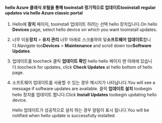 <!--author=SharS last changed: 9/17/15-->

#### <a name="tooinstall-regular-updates-via-hello-azure-classic-portal"></a><span data-ttu-id="a7d27-101">hello Azure 클래식 포털을 통해 tooinstall 정기적으로 업데이트</span><span class="sxs-lookup"><span data-stu-id="a7d27-101">tooinstall regular updates via hello Azure classic portal</span></span>
1. <span data-ttu-id="a7d27-102">Hello에 **장치** 페이지, tooinstall 업데이트 하려는 선택 hello 장치입니다.</span><span class="sxs-lookup"><span data-stu-id="a7d27-102">On hello **Devices** page, select hello device on which you want tooinstall updates.</span></span>
2. <span data-ttu-id="a7d27-103">너무 이동**장치** > **유지 관리** 너무 아래로 스크롤하여 및**소프트웨어 업데이트**합니다.</span><span class="sxs-lookup"><span data-stu-id="a7d27-103">Navigate too**Devices** > **Maintenance** and scroll down too**Software Updates**.</span></span>
3. <span data-ttu-id="a7d27-104">업데이트를 toocheck 클릭 **업데이트 확인** hello hello 페이지 맨 아래에 있습니다.</span><span class="sxs-lookup"><span data-stu-id="a7d27-104">toocheck for updates, click **Check Updates** at hello bottom of hello page.</span></span>
4. <span data-ttu-id="a7d27-105">소프트웨어 업데이트를 사용할 수 있는 경우 메시지가 나타납니다.</span><span class="sxs-lookup"><span data-stu-id="a7d27-105">You will see a message if software updates are available.</span></span> <span data-ttu-id="a7d27-106">클릭 **업데이트 설치** toobegin hello 장치를 업데이트 합니다.</span><span class="sxs-lookup"><span data-stu-id="a7d27-106">Click **Install Updates** toobegin updating hello device.</span></span>
   
    <span data-ttu-id="a7d27-107">Hello 업데이트가 성공적으로 설치 하는 경우 알림이 표시 됩니다.</span><span class="sxs-lookup"><span data-stu-id="a7d27-107">You will be notified when hello update is successfully installed.</span></span>

